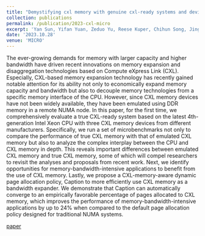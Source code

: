 ```yaml
---
title: "Demystifying cxl memory with genuine cxl-ready systems and devices"
collection: publications
permalink: /publication/2023-cxl-micro
excerpt: 'Yan Sun, Yifan Yuan, Zeduo Yu, Reese Kuper, Chihun Song, Jinghan Huang, Houxiang Ji, Siddharth Agarwal, **Jiaqi Lou**, Ipoom Jeong, Ren Wang, Jung Ho Ahn, Tianyin Xu, Nam Sung Kim. [[paper](https://dl.acm.org/doi/abs/10.1145/3613424.3614256)]'
date: '2023.10.28'
venue: 'MICRO'
---
```


The ever-growing demands for memory with larger capacity and higher bandwidth have driven recent innovations on memory expansion and disaggregation technologies based on Compute eXpress Link (CXL). Especially, CXL-based memory expansion technology has recently gained notable attention for its ability not only to economically expand memory capacity and bandwidth but also to decouple memory technologies from a specific memory interface of the CPU. However, since CXL memory devices have not been widely available, they have been emulated using DDR memory in a remote NUMA node. In this paper, for the first time, we comprehensively evaluate a true CXL-ready system based on the latest 4th-generation Intel Xeon CPU with three CXL memory devices from different manufacturers. Specifically, we run a set of microbenchmarks not only to compare the performance of true CXL memory with that of emulated CXL memory but also to analyze the complex interplay between the CPU and CXL memory in depth. This reveals important differences between emulated CXL memory and true CXL memory, some of which will compel researchers to revisit the analyses and proposals from recent work. Next, we identify opportunities for memory-bandwidth-intensive applications to benefit from the use of CXL memory. Lastly, we propose a CXL-memory-aware dynamic page allocation policy, Caption to more efficiently use CXL memory as a bandwidth expander. We demonstrate that Caption can automatically converge to an empirically favorable percentage of pages allocated to CXL memory, which improves the performance of memory-bandwidth-intensive applications by up to 24% when compared to the default page allocation policy designed for traditional NUMA systems.


[paper](https://dl.acm.org/doi/abs/10.1145/3613424.3614256) 
